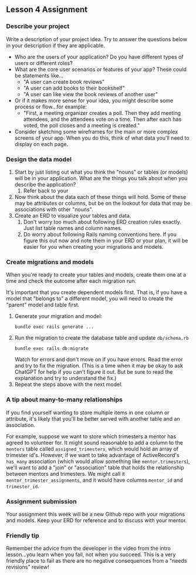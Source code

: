## Lesson 4 Assignment
### Describe your project 
Write a description of your project idea. Try to answer the questions below in your description if they are applicable. 
- Who are the users of your application? Do you have different types of users or different roles?
- What are the core user scenarios or features of your app? These could be statements like... 
   - "A user can create book reviews"
   - "A user can add books to their bookshelf"
   - "A user can like view the book reviews of another user"
- Or if it makes more sense for your idea, you might describe some process or flow...for example:
   - "First, a meeting organizer creates a poll. Then they add meeting attendees, and the attendees vote on a time. Then after each has voted, the poll closes and a meeting is created."
- Consider sketching some wireframes for the main or more complex screens of your app. When you do this, think of what data you'll need to display on each page. 

### Design the data model
1. Start by just listing out what you think the "nouns" or tables (or models) will be in your application. What are the things you talk about when you describe the application?
   1. Refer back to your
2. Now think about the data each of these things will hold. Some of these may be attributes or columns, but be on the lookout for data that may be associations with other "nouns".
3. Create an ERD to visualize your tables and data.
    1. Don't worry too much about following ERD creation rules exactly. Just list table names and column names.
    2. Do worry about following Rails naming conventions here. If you figure this out now and note them in your ERD or your plan, it will be easier for you when creating your migrations and models.

### Create migrations and models
When you're ready to create your tables and models, create them one at a time and check the outcome after each migration run.

It's important that you create dependent models first. That is, if you have a model that "belongs to" a different model, you will need to create the "parent" model and table first.
1. Generate your migration and model:
   ```
   bundle exec rails generate ...
   ```
2. Run the migration to create the database table and update `db/schema.rb`
   ```
   bundle exec rails db:migrate
   ```
   Watch for errors and don't move on if you have errors. Read the error and try to fix the migration. (This is a time when it may be okay to ask ChatGPT for help if you can't figure it out. But be sure to read the explanation and try to understand the fix.)
3. Repeat the steps above with the next model.


### A tip about many-to-many relationships
If you find yourself wanting to store multiple items in one column or attribute, it's likely that you'll be better served with another table and an association. 

For example, suppose we want to store which trimesters a mentor has agreed to volunteer for. It might sound reasonable to add a column to the `mentors` table called `assigned_trimesters`, which would hold an array of trimester id's. However, if we want to take advantage of ActiveRecord's `has_many` association (which would allow something like `mentor.trimesters`), we'll want to add a "join" or "association" table that holds the relationship between mentors and trimesters. We might call it `mentor_trimester_assignments`, and it would have columns `mentor_id` and `trimester_id`.

### Assignment submission
Your assignment this week will be a new Github repo with your migrations and models. Keep your ERD for reference and to discuss with your mentor.

### Friendly tip
Remember the advice from the developer in the video from the intro lesson...you learn when you fail, not when you succeed. This is a very friendly place to fail as there are no negative consequences from a "needs revisions" review!

